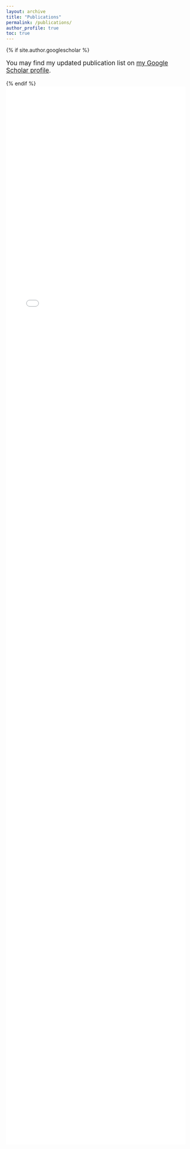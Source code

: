 ```yaml
---
layout: archive
title: "Publications"
permalink: /publications/
author_profile: true
toc: true
---
```

{% if site.author.googlescholar %}
<p style="font-size: 17px;">
  You may find my updated publication list on <a style="text-decoration: underline" href="{{site.author.googlescholar}}">my Google Scholar profile</a>.
</p>
{% endif %}
<!-- view-source:https://www.cs.cmu.edu/~mmv/Veloso.html -->
<style>
        html, body {
            overflow: hidden; /* Prevents parent page scrolling */
        }
        /* Container to hold the iframe */
        .iframe-container {
            width: 100%;
            height: 72vh; /* Make iframe fill the screen */
        }
        #publication-frame {
            width: calc(100% - 15px);
            height: 100%; /* Full height */
            border: none;
            overflow-y: auto;
        }
        /* Force a visible vertical scrollbar */
        /* .iframe-scrollbar {
            width: 15px;
            height: 75%;
            background: rgb(152, 149, 149);
            position: absolute;
            right: 0;
            top: 15;
          } */
    #publication-frame::-webkit-scrollbar {
        width: 15px; /* Width of the scrollbar */
    }
    #publication-frame::-webkit-scrollbar-track {
        background: #f1f1f1; /* Light gray background */
    }
    #publication-frame::-webkit-scrollbar-thumb {
        background: #888; /* Darker scrollbar */
        border-radius: 10px;
    }
    #publication-frame::-webkit-scrollbar-thumb:hover {
        background: #555; /* Even darker when hovered */
    }
    /* Ensure the iframe always shows the scrollbar */
    #publication-frame {
        scrollbar-width: thin; /* For Firefox */
        scrollbar-color: #888 #f1f1f1; /* Thumb color and track color */
    }
</style>
<div class="iframe-container">
<iframe src="/assets/publication.html" frameborder="0" id="publication-frame"></iframe>
        <!-- <div class="iframe-scrollbar"></div> Fake scrollbar -->
</div>
